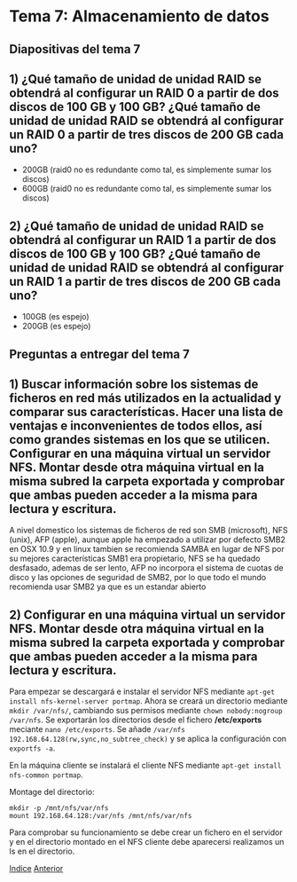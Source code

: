 # Tema 7: Almacenamiento de datos

## Diapositivas del tema 7
## 1) ¿Qué tamaño de unidad de unidad RAID se obtendrá al configurar un RAID 0 a partir de dos discos de 100 GB y 100 GB? ¿Qué tamaño de unidad de unidad RAID se obtendrá al configurar un RAID 0 a partir de tres discos de 200 GB cada uno?
- 200GB (raid0 no es redundante como tal, es simplemente sumar los discos)
- 600GB (raid0 no es redundante como tal, es simplemente sumar los discos)

## 2) ¿Qué tamaño de unidad de unidad RAID se obtendrá al configurar un RAID 1 a partir de dos discos de 100 GB y 100 GB? ¿Qué tamaño de unidad de unidad RAID se obtendrá al configurar un RAID 1 a partir de tres discos de 200 GB cada uno? 
- 100GB (es espejo)
- 200GB (es espejo)

## Preguntas a entregar del tema 7
## 1) Buscar información sobre los sistemas de ficheros en red más utilizados en la actualidad y comparar sus características. Hacer una lista de ventajas e inconvenientes de todos ellos, así como grandes sistemas en los que se utilicen. Configurar en una máquina virtual un servidor NFS. Montar desde otra máquina virtual en la misma subred la carpeta exportada y comprobar que ambas pueden acceder a la misma para lectura y escritura. 
A nivel domestico los sistemas de ficheros de red son SMB (microsoft), NFS (unix), AFP (apple), aunque apple ha empezado a utilizar por defecto SMB2 en OSX 10.9 y en linux tambien se recomienda SAMBA en lugar de NFS por su mejores características SMB1 era propietario, NFS se ha quedado desfasado, ademas de ser lento, AFP no incorpora el sistema de cuotas de disco y las opciones de seguridad de SMB2, por lo que todo el mundo recomienda usar SMB2 ya que es un estandar abierto

## 2) Configurar en una máquina virtual un servidor NFS. Montar desde otra máquina virtual en la misma subred la carpeta exportada y comprobar que ambas pueden acceder a la misma para lectura y escritura.
Para empezar se descargará e instalar el servidor NFS mediante `apt-get install nfs-kernel-server portmap`.
Ahora se creará un directorio mediante `mkdir /var/nfs/`, cambiando sus permisos mediante `chown nobody:nogroup /var/nfs`.
Se exportarán los directorios desde el fichero **/etc/exports** meciante `nano /etc/exports`.
Se añade `/var/nfs        192.168.64.128(rw,sync,no_subtree_check)` y se aplica la configuración con `exportfs -a`.

En la máquina cliente se instalará el cliente NFS mediante `apt-get install nfs-common portmap`.

Montage del directorio:
```
mkdir -p /mnt/nfs/var/nfs
mount 192.168.64.128:/var/nfs /mnt/nfs/var/nfs
```
Para comprobar su funcionamiento se debe crear un fichero en el servidor y en el directorio montado en el NFS cliente debe aparecersi realizamos un ls en el directorio.


[Indice](https://github.com/JoseAdriGP/SWAP-Practicas/blob/master/README.md) [Anterior](https://github.com/JoseAdriGP/SWAP/blob/master/Ejercicios/T6.md)
